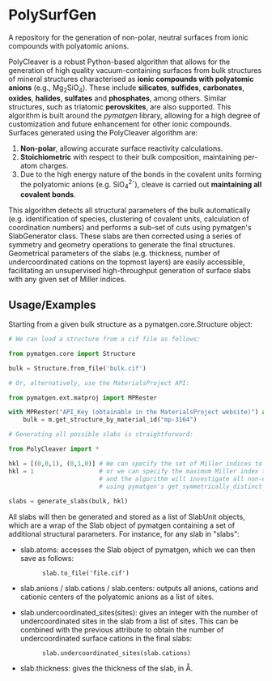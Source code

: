 # PolySurfGen

A repository for the generation of non-polar, neutral surfaces from ionic compounds with polyatomic anions.

PolyCleaver is a robust Python-based algorithm that allows for the generation of high quality vacuum-containing surfaces from bulk structures of mineral structures characterised as **ionic compounds with polyatomic anions** (e.g., Mg<sub>2</sub>SiO<sub>4</sub>). These include **silicates**, **sulfides**, **carbonates**, **oxides**, **halides**, **sulfates** and **phosphates**, among others. Similar structures, such as triatomic **perovskites**, are also supported. This algorithm is built around the *pymatgen* library, allowing for a high degree of customization and future enhancement for other ionic compounds. Surfaces generated using the PolyCleaver algorithm are:

1. **Non-polar**, allowing accurate surface reactivity calculations.
2. **Stoichiometric** with respect to their bulk composition, maintaining per-atom charges.
3. Due to the high energy nature of the bonds in the covalent units forming the polyatomic anions (e.g. SiO<sub>4</sub><sup>2-</sup>), cleave is carried out **maintaining all covalent bonds**. 

This algorithm detects all structural parameters of the bulk automatically (e.g. identification of species, clustering of covalent units, calculation of coordination numbers) and performs a sub-set of cuts using pymatgen's SlabGenerator class. These slabs are then corrected using a series of symmetry and geometry operations to generate the final structures. Geometrical parameters of the slabs (e.g. thickness, number of undercoordinated cations on the topmost layers) are easily accessible, facilitating an unsupervised high-throughput generation of surface slabs with any given set of Miller indices.


## Usage/Examples

Starting from a given bulk structure as a pymatgen.core.Structure object:

```python
# We can load a structure from a cif file as follows:

from pymatgen.core import Structure

bulk = Structure.from_file('bulk.cif')

# Or, alternatively, use the MaterialsProject API:

from pymatgen.ext.matproj import MPRester

with MPRester("API_Key (obtainable in the MaterialsProject website)") as m:
    bulk = m.get_structure_by_material_id("mp-3164")

# Generating all possible slabs is straightforward:

from PolyCleaver import *

hkl = [(0,0,1), (0,1,0)] # We can specify the set of Miller indices to generate the surfaces,
hkl = 1                  # or we can specify the maximum Miller index that we want to analyse, 
                         # and the algorithm will investigate all non-equivalent Miller indices
                         # using pymatgen's get_symmetrically_distinct_miller_indices function.
                           
slabs = generate_slabs(bulk, hkl)
```

All slabs will then be generated and stored as a list of SlabUnit objects, which are a wrap of the Slab object of pymatgen containing a set of additional structural parameters. For instance, for any slab in "slabs":

- slab.atoms: accesses the Slab object of pymatgen, which we can then save as follows:

            slab.to_file('file.cif')

- slab.anions / slab.cations / slab.centers: outputs all anions, cations and cationic centers of the polyatomic anions as a list of sites.

- slab.undercoordinated_sites(sites): gives an integer with the number of undercoordinated sites in the slab from a list of sites. This can be combined   with the previous attribute to obtain the number of undercoordinated surface cations in the final slabs:

            slab.undercoordinated_sites(slab.cations)

- slab.thickness: gives the thickness of the slab, in Å.
